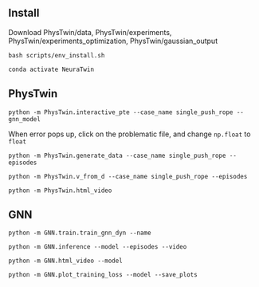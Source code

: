 ## Install
Download PhysTwin/data, PhysTwin/experiments, PhysTwin/experiments_optimization, PhysTwin/gaussian_output

```bash scripts/env_install.sh```

```conda activate NeuraTwin```

## PhysTwin
```python -m PhysTwin.interactive_pte --case_name single_push_rope --gnn_model```

When error pops up, click on the problematic file, and change ```np.float``` to ```float```

```python -m PhysTwin.generate_data --case_name single_push_rope --episodes```

```python -m PhysTwin.v_from_d --case_name single_push_rope --episodes```

```python -m PhysTwin.html_video```

## GNN
```python -m GNN.train.train_gnn_dyn --name```

```python -m GNN.inference --model --episodes --video```

```python -m GNN.html_video --model```

```python -m GNN.plot_training_loss --model --save_plots```
